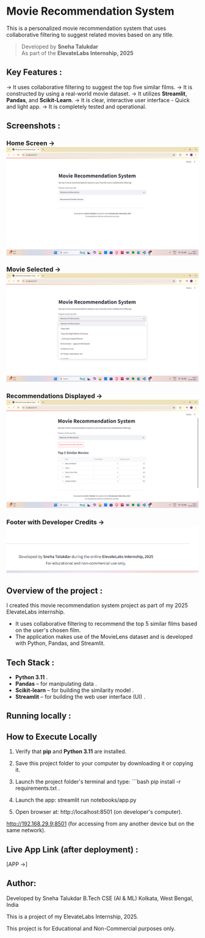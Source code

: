 #  Movie Recommendation System

This is a personalized movie recommendation system that uses collaborative filtering to suggest related movies based on any title.

>  Developed by **Sneha Talukdar**  
>  As part of the **ElevateLabs Internship, 2025**



## Key Features :

-> It uses collaborative filtering to suggest the top five similar films.
-> It is constructed by using a real-world movie dataset.
-> It utilizes **Streamlit**, **Pandas**, and **Scikit-Learn**.
-> It is clear, interactive user interface - Quick and light app.
-> It is completely tested and operational.



##  Screenshots :

###  Home Screen -> ![Home Page](screenshot_home.png)

###  Movie Selected -> ![Selected Movie](screenshot_movie-selected.png)

###  Recommendations Displayed -> ![Recommended Movies](screenshot_movie-recommendations.png)

###  Footer with Developer Credits -> ![Footer Page](screenshot_footer.png)



## Overview of the project :

I created this movie recommendation system project as part of my 2025 ElevateLabs internship.  
- It uses collaborative filtering to recommend the top 5 similar films based on the user's chosen film.  
- The application makes use of the MovieLens dataset and is developed with Python, Pandas, and Streamlit.


##  Tech Stack :

- **Python 3.11** .
- **Pandas** – for manipulating data .
- **Scikit-learn** – for building the similarity model .
- **Streamlit** – for building the web user interface (UI) .


## Running locally :
## How to Execute Locally

1. Verify that **pip** and **Python 3.11** are installed.

2. Save this project folder to your computer by downloading it or copying it.

3. Launch the project folder's terminal and type: ```bash pip install -r requirements.txt .

4. Launch the app:
streamlit run notebooks/app.py

5. Open browser at:
http://localhost:8501 (on developer's computer).

http://192.168.29.9:8501 (for accessing from any another device but on the same network).

## Live App Link (after deployment) :
[APP ->] 

## Author:
Developed by Sneha Talukdar
B.Tech CSE (AI & ML)
Kolkata, West Bengal, India

This is a project of my ElevateLabs Internship, 2025.

This project is for Educational and Non-Commercial purposes only.
